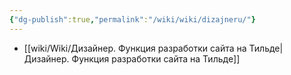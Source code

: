 ```yaml
---
{"dg-publish":true,"permalink":"/wiki/wiki/dizajneru/"}
---
```





- [[wiki/Wiki/Дизайнер. Функция разработки сайта на Тильде\|Дизайнер. Функция разработки сайта на Тильде]]